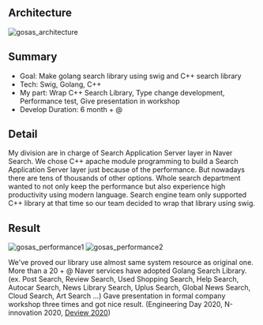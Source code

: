 ## Architecture
![gosas_architecture](https://wonhee-image.s3.ap-northeast-2.amazonaws.com/gosas_architecture.png)

## Summary
* Goal: Make golang search library using swig and C++ search library
* Tech: Swig, Golang, C++
* My part: Wrap C++ Search Library, Type change development, Performance test, Give presentation in workshop
* Develop Duration: 6 month + @

## Detail
My division are in charge of Search Application Server layer in Naver Search.
We chose C++ apache module programming to build a Search Application Server layer just because of the performance.
But nowadays there are tens of thousands of other options.
Whole search department wanted to not only keep the performance but also experience high productivity using modern language.
Search engine team only supported C++ library at that time so our team decided to wrap that library using swig.

## Result
![gosas_performance1](https://wonhee-image.s3.ap-northeast-2.amazonaws.com/gosas_performance1.png)
![gosas_performance2](https://wonhee-image.s3.ap-northeast-2.amazonaws.com/gosas_performance2.png)

We've proved our library use almost same system resource as original one.
More than a 20 + @ Naver services have adopted Golang Search Library.
(ex. Post Search, Review Search, Used Shopping Search, Help Search, Autocar Search, News Library Search, Uplus Search, Global News Search, Cloud Search, Art Search ...)
Gave presentation in formal company workshop three times and got nice result. (Engineering Day 2020, N-innovation 2020, [Deview 2020](https://deview.kr/2020/sessions/379))
